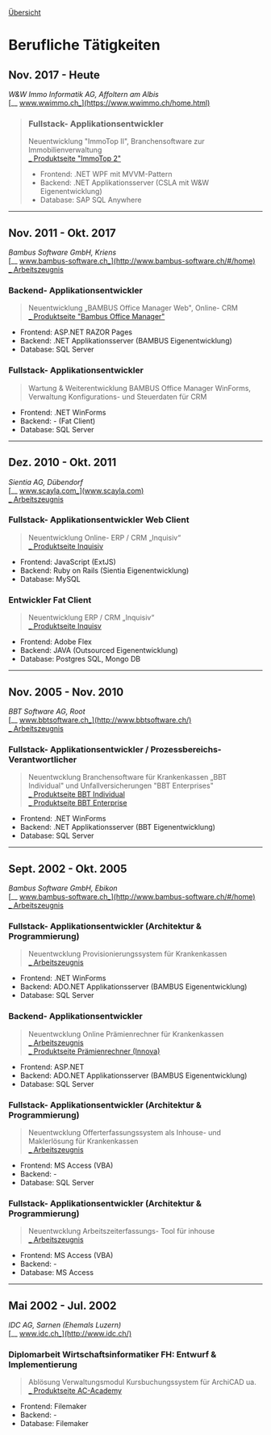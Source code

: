 [Übersicht](README.md)

# Berufliche Tätigkeiten

## Nov. 2017 - Heute

_W&W Immo Informatik AG, Affoltern am Albis_  
[_\_ www.wwimmo.ch_](https://www.wwimmo.ch/home.html)

>### Fullstack- Applikationsentwickler
>
> Neuentwicklung "ImmoTop II", Branchensoftware zur Immobilienverwaltung  
[\_ Produktseite "ImmoTop 2"](https://www.wwimmo.ch/produkte/immotop2.html)
>
>* Frontend: .NET WPF mit MVVM-Pattern
>* Backend: .NET Applikationsserver (CSLA mit W&W Eigenentwicklung)
>* Database: SAP SQL Anywhere

---

## Nov. 2011 - Okt. 2017

_Bambus Software GmbH, Kriens_  
[_\_ www.bambus-software.ch_](http://www.bambus-software.ch/#/home)  
[\_ Arbeitszeugnis](/docs/Arbeitszeugnisse/2016_Bambus_GmbH.pdf)
### Backend- Applikationsentwickler


> Neuentwicklung „BAMBUS Office Manager Web", Online- CRM  
[\_ Produktseite "Bambus Office Manager"](http://www.bambus-software.ch/#/software-loesung/bambus-office-manager)

* Frontend: ASP.NET RAZOR Pages
* Backend: .NET Applikationsserver (BAMBUS Eigenentwicklung)
* Database: SQL Server

### Fullstack- Applikationsentwickler

> Wartung & Weiterentwicklung BAMBUS Office Manager WinForms, Verwaltung Konfigurations- und Steuerdaten für CRM
* Frontend: .NET WinForms
* Backend: - (Fat Client)
* Database: SQL Server

---

## Dez. 2010 - Okt. 2011

_Sientia AG, Dübendorf_  
[_\_ www.scayla.com_](www.scayla.com)   
[\_ Arbeitszeugnis](/docs/Arbeitszeugnisse/2011_SientiaAG.pdf)

### Fullstack- Applikationsentwickler Web Client

> Neuentwicklung Online- ERP / CRM „Inquisiv“   
[\_ Produktseite Inquisiv](https://office.inquisiv.ch)

* Frontend: JavaScript (ExtJS)
* Backend: Ruby on Rails (Sientia Eigenentwicklung)
* Database: MySQL

### Entwickler Fat Client

> Neuentwicklung ERP / CRM „Inquisiv“   
[\_ Produktseite Inquisv](https://office.inquisiv.ch)  

* Frontend: Adobe Flex
* Backend: JAVA (Outsourced Eigenentwicklung)
* Database: Postgres SQL, Mongo DB

---

## Nov. 2005 - Nov. 2010

_BBT Software AG, Root_  
[_\_ www.bbtsoftware.ch_](http://www.bbtsoftware.ch/)   
[\_ Arbeitszeugnis](/docs/Arbeitszeugnisse/2010_BBTAG.pdf)

### Fullstack- Applikationsentwickler / Prozessbereichs- Verantwortlicher


> Neuentwcklung Branchensoftware für Krankenkassen „BBT Individual"
und Unfallversicherungen "BBT Enterprises"   
[\_ Produktseite BBT Individual](http://www.bbtsoftware.ch/kranken-versicherung.html)  
[\_ Produktseite BBT Enterprise](http://www.bbtsoftware.ch/unfall-versicherung.html)

* Frontend: .NET WinForms
* Backend: .NET Applikationsserver (BBT Eigenentwicklung)
* Database: SQL Server

---

## Sept. 2002 - Okt. 2005

_Bambus Software GmbH, Ebikon_   
[_\_ www.bambus-software.ch_](http://www.bambus-software.ch/#/home)   
[\_ Arbeitszeugnis](docs/Arbeitszeugnisse/2005_BambusGmbH.pdf)

### Fullstack- Applikationsentwickler (Architektur & Programmierung)

> Neuentwcklung Provisionierungssystem für Krankenkassen   
[\_ Arbeitszeugnis](docs/Arbeitszeugnisse/2005_BambusGmbH.pdf)

* Frontend: .NET WinForms
* Backend: ADO.NET Applikationsserver (BAMBUS Eigenentwicklung)
* Database: SQL Server

### Backend- Applikationsentwickler

> Neuentwcklung Online Prämienrechner für Krankenkassen   
[\_ Arbeitszeugnis](docs/Arbeitszeugnisse/2005_BambusGmbH.pdf)   
[\_ Produktseite Prämienrechner (Innova)](https://offerten.innova.ch/cpw2.aspx)

* Frontend: ASP.NET
* Backend: ADO.NET Applikationsserver (BAMBUS Eigenentwicklung)
* Database: SQL Server

### Fullstack- Applikationsentwickler (Architektur & Programmierung)

> Neuentwcklung Offerterfassungssystem als Inhouse- und Maklerlösung für Krankenkassen   
[\_ Arbeitszeugnis](docs/Arbeitszeugnisse/2005_BambusGmbH.pdf)  

* Frontend: MS Access (VBA)
* Backend: -
* Database: SQL Server

### Fullstack- Applikationsentwickler (Architektur & Programmierung)

> Neuentwcklung Arbeitszeiterfassungs- Tool für inhouse   
[\_ Arbeitszeugnis](docs/Arbeitszeugnisse/2005_BambusGmbH.pdf)

* Frontend: MS Access (VBA)
* Backend: -
* Database: MS Access

---

## Mai 2002 - Jul. 2002

_IDC AG, Sarnen (Ehemals Luzern)_   
[_\_ www.idc.ch_](http://www.idc.ch/)

### Diplomarbeit Wirtschaftsinformatiker FH: Entwurf & Implementierung

> Ablösung Verwaltungsmodul Kursbuchungssystem für ArchiCAD ua.   
[\_ Produktseite AC-Academy](http://www.ac-academy.ch/)

* Frontend: Filemaker
* Backend: -
* Database: Filemaker